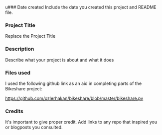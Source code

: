 u### Date created
Include the date you created this project and README file.

### Project Title
Replace the Project Title

### Description
Describe what your project is about and what it does

### Files used
I used the following github link as an aid in completing parts of the Bikeshare project:

https://github.com/ozlerhakan/bikeshare/blob/master/bikeshare.py

### Credits
It's important to give proper credit. Add links to any repo that inspired you or blogposts you consulted.

